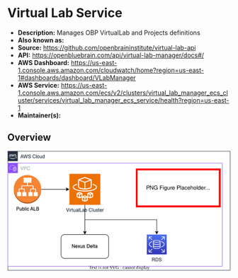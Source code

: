 # Virtual Lab Service

- **Description:** Manages OBP VirtualLab and Projects definitions
- **Also known as:**
- **Source:** <https://github.com/openbraininstitute/virtual-lab-api>
- **API:** <https://openbluebrain.com/api/virtual-lab-manager/docs#/>
- **AWS Dashboard:** <https://us-east-1.console.aws.amazon.com/cloudwatch/home?region=us-east-1#dashboards/dashboard/VLabManager>
- **AWS Service:** <https://us-east-1.console.aws.amazon.com/ecs/v2/clusters/virtual_lab_manager_ecs_cluster/services/virtual_lab_manager_ecs_service/health?region=us-east-1>
- **Maintainer(s):**

## Overview

![Virtual Lab Service - Main Architecture](resources/1_main.drawio.svg)
